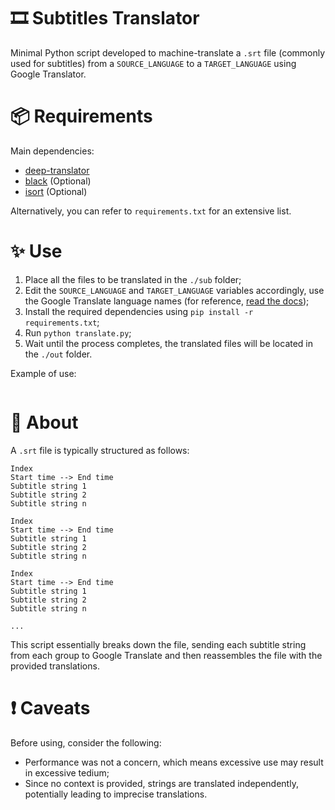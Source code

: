 # 🎞️ Subtitles Translator

Minimal Python script developed to machine-translate a `.srt` file (commonly used for subtitles) from a `SOURCE_LANGUAGE` to a `TARGET_LANGUAGE` using Google Translator.

# 📦 Requirements

Main dependencies:

* [deep-translator](https://pypi.org/project/deep-translator/)
* [black](https://pypi.org/project/black/) (Optional)
* [isort](https://pypi.org/project/isort/) (Optional)

Alternatively, you can refer to `requirements.txt` for an extensive list.

# ✨ Use

1. Place all the files to be translated in the `./sub` folder;
2. Edit the `SOURCE_LANGUAGE` and `TARGET_LANGUAGE` variables accordingly, use the Google Translate language names (for reference, [read the docs](https://deep-translator.readthedocs.io/en/latest/usage.html#google-translate));
3. Install the required dependencies using `pip install -r requirements.txt`;
4. Run `python translate.py`;
5. Wait until the process completes, the translated files will be located in the `./out` folder.

Example of use:

![]()

# 📝 About

A `.srt` file is typically structured as follows:

```
Index
Start time --> End time
Subtitle string 1
Subtitle string 2
Subtitle string n

Index
Start time --> End time
Subtitle string 1
Subtitle string 2
Subtitle string n

Index
Start time --> End time
Subtitle string 1
Subtitle string 2
Subtitle string n

...
```

This script essentially breaks down the file, sending each subtitle string from each group to Google Translate and then reassembles the file with the provided translations.

# ❗ Caveats

Before using, consider the following:

* Performance was not a concern, which means excessive use may result in excessive tedium;
* Since no context is provided, strings are translated independently, potentially leading to imprecise translations.
